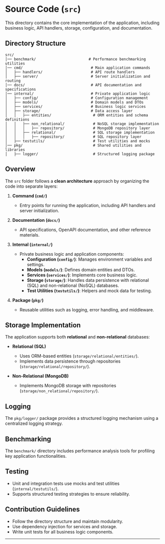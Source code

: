 # Source Code (`src`)

This directory contains the core implementation of the application, including business logic, API handlers, storage, configuration, and documentation.

## Directory Structure

```
src/
│── benchmark/                        # Performance benchmarking utilities
│── cmd/                               # Main application commands
│   ├── handlers/                      # API route handlers
│   ├── server/                        # Server initialization and routing
│── docs/                              # API documentation and specifications
│── internal/                          # Private application logic
│   ├── config/                        # Configuration management
│   ├── models/                        # Domain models and DTOs
│   ├── services/                      # Business logic services
│   ├── storage/                       # Data access layer
│   │   ├── entities/                   # ORM entities and schema definitions
│   │   ├── non_relational/             # NoSQL storage implementation
│   │   │   ├── repository/             # MongoDB repository layer
│   │   ├── relational/                 # SQL storage implementation
│   │   │   ├── repository/             # SQL repository layer
│   ├── testutils/                      # Test utilities and mocks
│── pkg/                                # Shared utilities and libraries
│   ├── logger/                         # Structured logging package
```

## Overview

The `src` folder follows a **clean architecture** approach by organizing the code into separate layers:

1. **Command (`cmd/`)**  
   - Entry points for running the application, including API handlers and server initialization.

2. **Documentation (`docs/`)**  
   - API specifications, OpenAPI documentation, and other reference materials.

3. **Internal (`internal/`)**  
   - Private business logic and application components:
     - **Configuration (`config/`)**: Manages environment variables and settings.
     - **Models (`models/`)**: Defines domain entities and DTOs.
     - **Services (`services/`)**: Implements core business logic.
     - **Storage (`storage/`)**: Handles data persistence with relational (SQL) and non-relational (NoSQL) databases.
     - **Test Utilities (`testutils/`)**: Helpers and mock data for testing.

4. **Package (`pkg/`)**  
   - Reusable utilities such as logging, error handling, and middleware.

## Storage Implementation

The application supports both **relational** and **non-relational** databases:

- **Relational (SQL)**
  - Uses ORM-based entities (`storage/relational/entities/`).
  - Implements data persistence through repositories (`storage/relational/repository/`).

- **Non-Relational (MongoDB)**
  - Implements MongoDB storage with repositories (`storage/non_relational/repository/`).

## Logging

The `pkg/logger/` package provides a structured logging mechanism using a centralized logging strategy.

## Benchmarking

The `benchmark/` directory includes performance analysis tools for profiling key application functionalities.

## Testing

- Unit and integration tests use mocks and test utilities (`internal/testutils/`).
- Supports structured testing strategies to ensure reliability.

## Contribution Guidelines

- Follow the directory structure and maintain modularity.
- Use dependency injection for services and storage.
- Write unit tests for all business logic components.

---
